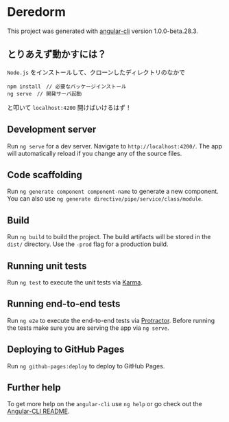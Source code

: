 # Deredorm

This project was generated with [angular-cli](https://github.com/angular/angular-cli) version 1.0.0-beta.28.3.

## とりあえず動かすには？
`Node.js` をインストールして、クローンしたディレクトリのなかで

```
npm install　// 必要なパッケージインストール
ng serve　// 開発サーバ起動
```

と叩いて `localhost:4200` 開けばいけるはず！

## Development server
Run `ng serve` for a dev server. Navigate to `http://localhost:4200/`. The app will automatically reload if you change any of the source files.

## Code scaffolding

Run `ng generate component component-name` to generate a new component. You can also use `ng generate directive/pipe/service/class/module`.

## Build

Run `ng build` to build the project. The build artifacts will be stored in the `dist/` directory. Use the `-prod` flag for a production build.

## Running unit tests

Run `ng test` to execute the unit tests via [Karma](https://karma-runner.github.io).

## Running end-to-end tests

Run `ng e2e` to execute the end-to-end tests via [Protractor](http://www.protractortest.org/).
Before running the tests make sure you are serving the app via `ng serve`.

## Deploying to GitHub Pages

Run `ng github-pages:deploy` to deploy to GitHub Pages.

## Further help

To get more help on the `angular-cli` use `ng help` or go check out the [Angular-CLI README](https://github.com/angular/angular-cli/blob/master/README.md).
